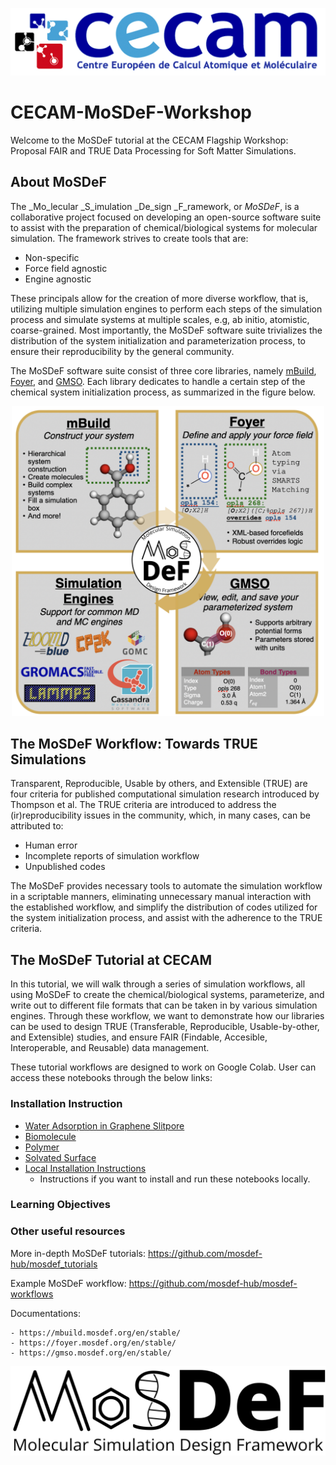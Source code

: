 
<p align="center">
    <img src="images/cecam_logo.png"/>
</p>

# CECAM-MoSDeF-Workshop
Welcome to the MoSDeF tutorial at the CECAM Flagship Workshop: Proposal FAIR and TRUE Data Processing for Soft Matter Simulations.

## About MoSDeF
The _Mo_lecular _S_imulation _De_sign _F_ramework, or _MoSDeF_, is a collaborative project focused on developing an open-source software suite to assist with the preparation of chemical/biological systems for molecular simulation. The framework strives to create tools that are:
- Non-specific
- Force field agnostic
- Engine agnostic

These principals allow for the creation of more diverse workflow, that is, utilizing multiple simulation engines to perform each steps of the simulation process and simulate systems at multiple scales, e.g, ab initio, atomistic, coarse-grained. Most importantly, the MoSDeF software suite trivializes the distribution of the system initialization and parameterization process, to ensure their reproducibility by the general community.

The MoSDeF software suite consist of three core libraries, namely [mBuild](https://github.com/mosdef-hub/mbuild), [Foyer](https://github.com/mosdef-hub/foyer), and [GMSO](https://github.com/mosdef-hub/gmso). Each library dedicates to handle a certain step of the chemical system initialization process, as summarized in the figure below.

<p align="center">
    <img src="images/mosdef_scheme.jpg" width="500"/>
</p>

## The MoSDeF Workflow: Towards TRUE Simulations
Transparent, Reproducible, Usable by others, and Extensible (TRUE) are four criteria for published computational simulation research introduced by Thompson et al. The TRUE criteria are introduced to address the (ir)reproducibility issues in the community, which, in many cases, can be attributed to:
- Human error
- Incomplete reports of simulation workflow
- Unpublished codes

The MoSDeF provides necessary tools to automate the simulation workflow in a scriptable manners, eliminating unnecessary manual interaction with the established workflow, and simplify the distribution of codes utilized for the system initialization process, and assist with the adherence to the TRUE criteria.

## The MoSDeF Tutorial at CECAM

In this tutorial, we will walk through a series of simulation workflows, all using MoSDeF to create the chemical/biological systems, parameterize, and write out to different file formats that can be taken in by various simulation engines.
Through these workflow, we want to demonstrate how our libraries can be used to design TRUE (Transferable, Reproducible, Usable-by-other, and Extensible) studies, and ensure FAIR (Findable, Accesible, Interoperable, and Reusable) data management.

These tutorial workflows are designed to work on Google Colab. User can access these notebooks through the below links:

### Installation Instruction
- [Water Adsorption in Graphene Slitpore](https://colab.research.google.com/github/mosdef-hub/CECAM-MoSDeF-Workshop/blob/main/slitpore_workflow/Slitpore-Workflow.ipynb)
- [Biomolecule](https://colab.research.google.com/github/daico007/CECAM-MoSDeF-Workshop/blob/main/biomolecule_workflow/Biomolecule-Workflow.ipynb)
- [Polymer](https://colab.research.google.com/github/daico007/CECAM-MoSDeF-Workshop/blob/main/polymer_workflow/hoomd-organics.ipynb)
- [Solvated Surface](https://colab.research.google.com/github/daico007/CECAM-MoSDeF-Workshop/blob/main/solvated_surface_workflow/Solvated_Surface.ipynb)
- [Local Installation Instructions](MoSDeF-Installation/README.md)
    -   Instructions if you want to install and run these notebooks locally.


### Learning Objectives

### Other useful resources

More in-depth MoSDeF tutorials: https://github.com/mosdef-hub/mosdef_tutorials

Example MoSDeF workflow: https://github.com/mosdef-hub/mosdef-workflows


Documentations:

    - https://mbuild.mosdef.org/en/stable/
    - https://foyer.mosdef.org/en/stable/
    - https://gmso.mosdef.org/en/stable/


<p align="center">
    <img src="images/mosdef_logo.svg"/>
</p>
